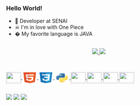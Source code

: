 ### Hello World!

- 🤖 Developer at SENAI
- ☠  I'm in love with One Piece
- �  My favorite language is JAVA
##
<div align="center">
  <a href="https://github.com/LukasVenancio">
  <img height="180em" src="https://github-readme-stats.vercel.app/api?username=LukasVenancio&show_icons=true&theme=graywhite&include_all_commits=true&count_private=true" />
  <img height="180em" src="https://github-readme-stats.vercel.app/api/top-langs/?username=LukasVenancio&layout=compact&langs_count=7&theme=graywhite"/>
</div>

  ## 
  
  <div style="display: inline_block"><br>
     <img align="center" height="30" width="40" 
  src="https://cdn.jsdelivr.net/gh/devicons/devicon/icons/java/java-original.svg" />
   <imgalign="center"height="30"width="40"src="https://raw.githubusercontent.com/devicons/devicon/master/icons/javascript/javascript-plain.svg">
  <img align="center" height="30" width="40" 
       src="https://raw.githubusercontent.com/devicons/devicon/master/icons/html5/html5-original.svg">
  <img align="center" height="30" width="40" src="https://raw.githubusercontent.com/devicons/devicon/master/icons/css3/css3-original.svg">
  <img align="center" height="30" width="40"                                                     src="https://raw.githubusercontent.com/devicons/devicon/master/icons/python/python-original.svg">
    <img align="center" height="30" width="40"
src="https://cdn.jsdelivr.net/gh/devicons/devicon/icons/kotlin/kotlin-original.svg" />
    <img align="center" height="30" width="40"
src="https://cdn.jsdelivr.net/gh/devicons/devicon/icons/mysql/mysql-original.svg" />
    <img align="center" height="30" width="40" 
         src="https://cdn.jsdelivr.net/gh/devicons/devicon/icons/php/php-original.svg" />
     <img align="center" height="30" width="40"
          src="https://cdn.jsdelivr.net/gh/devicons/devicon/icons/linux/linux-original.svg" />
</div>
    
##
    
<div> 
  <a href="https://www.instagram.com/lukass.venancio/" target="_blank"><img src="https://img.shields.io/badge/-Instagram-%23E4405F?style=for-the-badge&logo=instagram&logoColor=white" target="_blank"></a>
  <a href = "mailto:lukassvenancio022@gmail.com"><img src="https://img.shields.io/badge/-Gmail-%23333?style=for-the-badge&logo=gmail&logoColor=white" target="_blank"></a>
  <a href="https://www.linkedin.com/in/lukas-venancio-75789820b/" target="_blank"><img src="https://img.shields.io/badge/-LinkedIn-%230077B5?style=for-the-badge&logo=linkedin&logoColor=white" target="_blank"></a> 
 
</div>    

